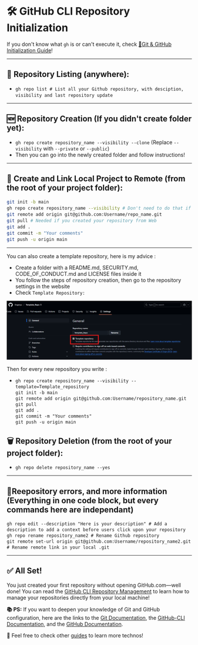 # 🛠️ GitHub CLI Repository Initialization

If you don't know what `gh` is or can't execute it, check [🧰Git &amp; GitHub Initialization Guide](./github_git_init.md)!

---

## 📁 Repository Listing (anywhere):

* `gh repo list # List all your Github repository, with desciption, visibility and last repository update`

---

## 🆕 Repository Creation (If you didn't create folder yet):

* `gh repo create repository_name --visibility --clone`
  (Replace `--visibility` with `--private` or `--public`)
* Then you can go into the newly created folder and follow instructions!

---

## 🔁 Create and Link Local Project to Remote (from the root of your project folder):

```bash
git init -b main
gh repo create repository_name --visibility # Don't need to do that if you did the last step `Repository Creation`
git remote add origin git@github.com:Username/repo_name.git
git pull # Needed if you created your repository from Web
git add .
git commit -m "Your comments"
git push -u origin main
```

---



You can also create a template repository, here is my advice :

- Create a folder with a README.md, SECURITY.md, CODE_OF_CONDUCT.md and LICENSE files inside it
- You follow the steps of repository creation, then go to the repository settings in the website
- Check `Template Repository:`

![1744324127942](image/02-Github_Repo_Init/1744324127942.png)

Then for every new repository you write :

- ```
  gh repo create repository_name --visibility --template=Template_repository
  git init -b main
  git remote add origin git@github.com:Username/repository_name.git
  git pull
  git add .
  git commit -m "Your comments"
  git push -u origin main
  ```

## 🗑️ Repository Deletion (from the root of your project folder):

* `gh repo delete repository_name --yes`

---

## 🧩Reepository errors, and more information (Everything in one code block, but every commands here are independant)

```
gh repo edit --description "Here is your description" # Add a description to add a context before users click upon your repository
gh repo rename repository_name2 # Rename Github repository
git remote set-url origin git@github.com:Username/repository_name2.git # Rename remote link in your local .git
```

---

## ✅ All Set!

You just created your first repository without opening GitHub.com—well done!
You can read the [GitHub CLI Repository Management](./03-Github_Repo_Managment.md) to learn how to manage your repositories directly from your local machine!

**📚 PS:** If you want to deepen your knowledge of Git and GitHub configuration, here are the links to the [Git Documentation](https://git-scm.com/docs), the [GitHub-CLI Documentation](https://cli.github.com/manual/), and the [GitHub Documentation](https://docs.github.com/en).

🚀 Feel free to check other [guides](../README.md) to learn more technos!
